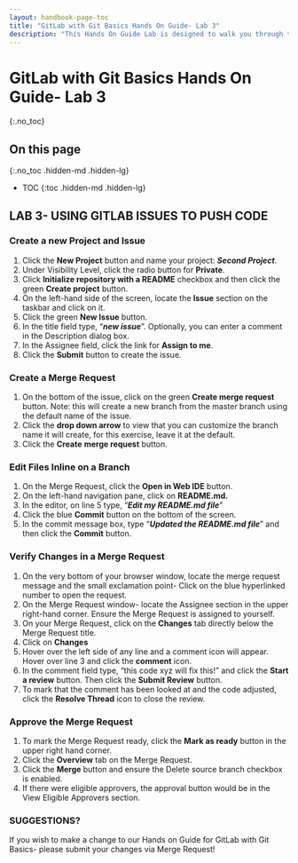 ```yaml
---
layout: handbook-page-toc
title: "GitLab with Git Basics Hands On Guide- Lab 3"
description: "This Hands On Guide Lab is designed to walk you through the lab exercises used in the GitLab with Git Basics course."
---
```

# GitLab with Git Basics Hands On Guide- Lab 3
{:.no_toc}

## On this page
{:.no_toc .hidden-md .hidden-lg}

- TOC
{:toc .hidden-md .hidden-lg}

## LAB 3- USING GITLAB ISSUES TO PUSH CODE

### Create a new Project and Issue
1. Click the **New Project** button and name your project: ***Second Project***.  
2. Under Visibility Level, click the radio button for **Private**.  
3. Click **Initialize repository with a README** checkbox and then click the green **Create project** button.  
4. On the left-hand side of the screen, locate the **Issue** section on the taskbar and click on it.  
5. Click the green **New Issue** button.  
6. In the title field type, “***new issue***”.  Optionally, you can enter a comment in the Description dialog box.  
7. In the Assignee field, click the link for **Assign to me**. 
8. Click the **Submit** button to create the issue. 

### Create a Merge Request
1. On the bottom of the issue, click on the green **Create merge request** button. Note: this will create a new branch from the master branch using the default name of the issue. 
2. Click the **drop down arrow** to view that you can customize the branch name it will create, for this exercise, leave it at the default.  
3. Click the **Create** **merge request** button.

### Edit Files Inline on a Branch
1. On the Merge Request, click the **Open in Web IDE** button.
2. On the left-hand navigation pane, click on **README.md.** 
3. In the editor, on line 5 type, “***Edit my README.md file***” 
4. Click the blue **Commit** button on the bottom of the screen. 
5. In the commit message box, type “***Updated the README.md file***” and then click the **Commit** button. 

### Verify Changes in a Merge Request
1. On the very bottom of your browser window, locate the merge request message and the small exclamation point- Click on the blue hyperlinked number to open the request.
2. On the Merge Request window- locate the Assignee section in the upper right-hand corner. Ensure the Merge Request is assigned to yourself. 
3. On your Merge Request, click on the **Changes** tab directly below the Merge Request title.  
4. Click on **Changes** 
5. Hover over the left side of any line and a comment icon will appear. Hover over line 3 and click the **comment** icon. 
6. In the comment field type, “this code xyz will fix this!” and click the **Start a review** button. Then click the **Submit Review** button.
7. To mark that the comment has been looked at and the code adjusted, click the **Resolve Thread** icon to close the review.  

### Approve the Merge Request
1. To mark the Merge Request ready, click the **Mark as ready** button in the upper right hand corner.  
2. Click the **Overview** tab on the Merge Request.  
3. Click the **Merge** button and ensure the Delete source branch checkbox is enabled. 
4. If there were eligible approvers, the approval button would be in the View Eligible Approvers section.  

### SUGGESTIONS?

If you wish to make a change to our Hands on Guide for GitLab with Git Basics- please submit your changes via Merge Request!
